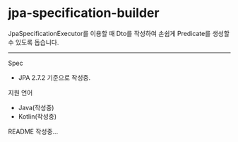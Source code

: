 # jpa-specification-builder

JpaSpecificationExecutor를 이용할 때 Dto를 작성하여 손쉽게 Predicate를 생성할 수 있도록 돕습니다.

---

Spec
- JPA 2.7.2 기준으로 작성중.


지원 언어
- Java(작성중)
- Kotlin(작성중)

README 작성중...
